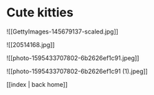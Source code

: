 
# Cute kitties


![[GettyImages-145679137-scaled.jpg]]

![[20514168.jpg]]

![[photo-1595433707802-6b2626ef1c91.jpeg]]

![[photo-1595433707802-6b2626ef1c91 (1).jpeg]]

[[index | back home]]
